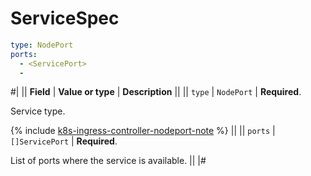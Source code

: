 # ServiceSpec

```yaml
type: NodePort
ports:
  - <ServicePort>
  -
```

#|
|| **Field** | **Value or type** | **Description** ||
|| `type`    | `NodePort`        | **Required**.

Service type.

{% include [k8s-ingress-controller-nodeport-note](../../application-load-balancer/k8s-ingress-controller-nodeport-note.md) %} ||
|| `ports`   | `[]ServicePort`   | **Required**.

List of ports where the service is available. ||
|#

